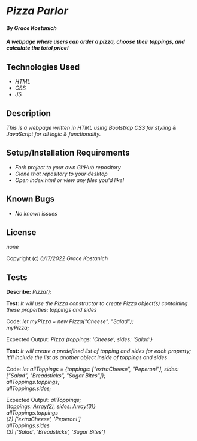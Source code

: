 # _Pizza Parlor_

#### By _**Grace Kostanich**_

#### _A webpage where users can order a pizza, choose their toppings, and calculate the total price!_

## Technologies Used

* _HTML_
* _CSS_
* _JS_

## Description

_This is a webpage written in HTML using Bootstrap CSS for styling & JavaScript for all logic & functionality._

## Setup/Installation Requirements

* _Fork project to your own GitHub repository_ 
* _Clone that repository to your desktop_
* _Open index.html or view any files you'd like!_

## Known Bugs

* _No known issues_

## License

_none_

Copyright (c) _6/17/2022_ _Grace Kostanich_

## Tests


**Describe:** _Pizza();_


**Test:** _It will use the Pizza constructor to create Pizza object(s) containing these properties: toppings and sides_  

Code: _let myPizza = new Pizza("Cheese", "Salad");_  
      _myPizza;_  

Expected Output: _Pizza {toppings: 'Cheese', sides: 'Salad'}_  

**Test:** _It will create a predefined list of topping and sides for each property; It'll include the list as another object inside of toppings and sides_  

Code: _let allToppings = {toppings: ["extraCheese", "Peperoni"], sides: ["Salad", "Breadsticks", "Sugar Bites"]};_  
_allToppings.toppings;_  
_allToppings.sides;_  

Expected Output: _allToppings;_  
_{toppings: Array(2), sides: Array(3)}_  
 _allToppings.toppings_  
_(2) ['extraCheese', 'Peperoni']_  
_allToppings.sides_  
_(3) ['Salad', 'Breadsticks', 'Sugar Bites']_    
